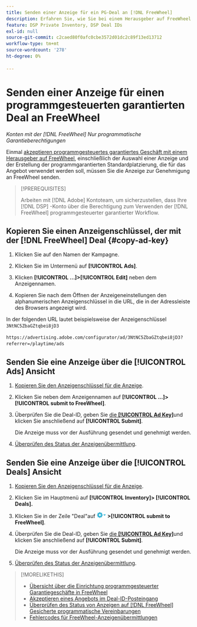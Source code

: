 ```yaml
---
title: Senden einer Anzeige für ein PG-Deal an [!DNL FreeWheel]
description: Erfahren Sie, wie Sie bei einem Herausgeber auf FreeWheel eine Genehmigung für eine Anzeige für ein programmgesteuertes garantiertes Angebot anfordern können.
feature: DSP Private Inventory, DSP Deal IDs
exl-id: null
source-git-commit: c2caed80f0afc0cbe3572d01dc2c89f13ed13712
workflow-type: tm+mt
source-wordcount: '278'
ht-degree: 0%

---
```


# Senden einer Anzeige für einen programmgesteuerten garantierten Deal an FreeWheel

*Konten mit der [!DNL FreeWheel] Nur programmatische Garantieberechtigungen*

Einmal [akzeptieren programmgesteuertes garantiertes Geschäft mit einem Herausgeber auf FreeWheel](#programmatic-guaranteed-set-up.md#pg-setup-deal-id-inbox), einschließlich der Auswahl einer Anzeige und der Erstellung der programmgarantierten Standardplatzierung, die für das Angebot verwendet werden soll, müssen Sie die Anzeige zur Genehmigung an FreeWheel senden.

>[!PREREQUISITES]
>
>Arbeiten mit [!DNL Adobe] Kontoteam, um sicherzustellen, dass Ihre [!DNL DSP] -Konto über die Berechtigung zum Verwenden der [!DNL FreeWheel] programmgesteuerter garantierter Workflow.

## Kopieren Sie einen Anzeigenschlüssel, der mit der [!DNL FreeWheel] Deal {#copy-ad-key}

1. Klicken Sie auf den Namen der Kampagne.

1. Klicken Sie im Untermenü auf **[!UICONTROL Ads]**.

1. Klicken  **[!UICONTROL ...]>[!UICONTROL Edit]** neben dem Anzeigennamen.

1. Kopieren Sie nach dem Öffnen der Anzeigeneinstellungen den alphanumerischen Anzeigenschlüssel in die URL, die in der Adressleiste des Browsers angezeigt wird.

In der folgenden URL lautet beispielsweise der Anzeigenschlüssel `3NtNC5ZbaGZtqbei8jD3`

`https://advertising.adobe.com/configurator/ad/3NtNC5ZbaGZtqbei8jD3?referrer=/playtime/ads`

## Senden Sie eine Anzeige über die [!UICONTROL Ads] Ansicht

1. [Kopieren Sie den Anzeigenschlüssel für die Anzeige](#copy-ad-key).

1. Klicken Sie neben dem Anzeigennamen auf  **[!UICONTROL ...]>[!UICONTROL submit to FreeWheel]**.

1. Überprüfen Sie die Deal-ID, geben Sie [die **[!UICONTROL Ad Key]**](#copy-ad-key)und klicken Sie anschließend auf **[!UICONTROL Submit]**.

   Die Anzeige muss vor der Ausführung gesendet und genehmigt werden.

1. [Überprüfen des Status der Anzeigenübermittlung](freewheel-check-status.md).

## Senden Sie eine Anzeige über die [!UICONTROL Deals] Ansicht

1. [Kopieren Sie den Anzeigenschlüssel für die Anzeige](#copy-ad-key).

1. Klicken Sie im Hauptmenü auf **[!UICONTROL Inventory]> [!UICONTROL Deals].**

1. Klicken Sie in der Zeile &quot;Deal&quot;auf ![Optionen, Menü](/help/dsp/assets/options-menu.png) **>[!UICONTROL submit to FreeWheel]**.

1. Überprüfen Sie die Deal-ID, geben Sie [die **[!UICONTROL Ad Key]**](#copy-ad-key)und klicken Sie anschließend auf **[!UICONTROL Submit]**.

   Die Anzeige muss vor der Ausführung gesendet und genehmigt werden.

1. [Überprüfen des Status der Anzeigenübermittlung](freewheel-check-status.md).

>[!MORELIKETHIS]
>
>* [Übersicht über die Einrichtung programmgesteuerter Garantiegeschäfte in FreeWheel](freewheel-overview.md)
>* [Akzeptieren eines Angebots im Deal-ID-Posteingang](deal-id-inbox-accept.md)
>* [Überprüfen des Status von Anzeigen auf [!DNL FreeWheel] Gesicherte programmatische Vereinbarungen](freewheel-check-status.md)
>* [Fehlercodes für FreeWheel-Anzeigenübermittlungen](freewheel-error-codes.md)

